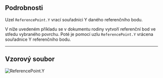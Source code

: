## Podrobnosti
Uzel `ReferencePoint.Y` vrací souřadnici Y daného referenčního bodu.

V níže uvedeném příkladu se v dokumentu rodiny vytvoří referenční bod ve středu vybraného povrchu. Poté je pomocí uzlu `ReferencePoint.Y` vrácena souřadnice Y referenčního bodu.

___
## Vzorový soubor

![ReferencePoint.Y](./Revit.Elements.ReferencePoint.Y_img.jpg)
